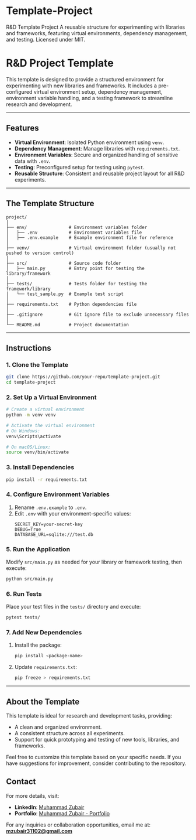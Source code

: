 # Template-Project
R&amp;D Template Project A reusable structure for experimenting with libraries and frameworks, featuring virtual environments, dependency management, and testing. Licensed under MIT.

# R&D Project Template

This template is designed to provide a structured environment for experimenting with new libraries and frameworks. It includes a pre-configured virtual environment setup, dependency management, environment variable handling, and a testing framework to streamline research and development.

---

## Features  

- **Virtual Environment**: Isolated Python environment using `venv`.
- **Dependency Management**: Manage libraries with `requirements.txt`.
- **Environment Variables**: Secure and organized handling of sensitive data with `.env`.
- **Testing**: Preconfigured setup for testing using `pytest`.
- **Reusable Structure**: Consistent and reusable project layout for all R&D experiments.

---

## The Template Structure

```
project/
│
├── env/                # Environment variables folder
│   ├── .env            # Environment variables file
│   ├── .env.example    # Example environment file for reference
│
├── venv/               # Virtual environment folder (usually not pushed to version control)
│
├── src/                # Source code folder
│   ├── main.py         # Entry point for testing the library/framework
│
├── tests/              # Tests folder for testing the framework/library
│   └── test_sample.py  # Example test script
│
├── requirements.txt    # Python dependencies file
│
├── .gitignore          # Git ignore file to exclude unnecessary files
│
└── README.md           # Project documentation
```

---

## Instructions

### 1. Clone the Template
```bash
git clone https://github.com/your-repo/template-project.git
cd template-project
```

### 2. Set Up a Virtual Environment
```bash
# Create a virtual environment
python -m venv venv

# Activate the virtual environment
# On Windows:
venv\Scripts\activate

# On macOS/Linux:
source venv/bin/activate
```

### 3. Install Dependencies
```bash
pip install -r requirements.txt
```

### 4. Configure Environment Variables
1. Rename `.env.example` to `.env`.
2. Edit `.env` with your environment-specific values:
   ```env
   SECRET_KEY=your-secret-key
   DEBUG=True
   DATABASE_URL=sqlite:///test.db
   ```

### 5. Run the Application
Modify `src/main.py` as needed for your library or framework testing, then execute:
```bash
python src/main.py
```

### 6. Run Tests
Place your test files in the `tests/` directory and execute:
```bash
pytest tests/
```

### 7. Add New Dependencies
1. Install the package:
   ```bash
   pip install <package-name>
   ```
2. Update `requirements.txt`:
   ```bash
   pip freeze > requirements.txt
   ```

---

## About the Template

This template is ideal for research and development tasks, providing:
- A clean and organized environment.
- A consistent structure across all experiments.
- Support for quick prototyping and testing of new tools, libraries, and frameworks.

Feel free to customize this template based on your specific needs. If you have suggestions for improvement, consider contributing to the repository.

## Contact

For more details, visit:
- **LinkedIn**: [Muhammad Zubair](https://www.linkedin.com/in/capracode/)
- **Portfolio**: [Muhammad Zubair -  Portfolio](https://capracode.com/portfolio/mzubair/)

For any inquiries or collaboration opportunities, email me at: **mzubair31102@gmail.com**